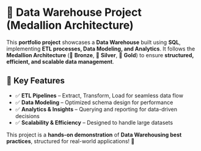 # 🚀 Data Warehouse Project (Medallion Architecture)

This **portfolio project** showcases a **Data Warehouse** built using **SQL**, implementing **ETL processes, Data Modeling, and Analytics**. It follows the **Medallion Architecture** (🏅 **Bronze**, 🥈 **Silver**, 🥇 **Gold**) to ensure **structured, efficient, and scalable data management**.

## 🔹 Key Features  
- ✅ **ETL Pipelines** – Extract, Transform, Load for seamless data flow  
- ✅ **Data Modeling** – Optimized schema design for performance  
- ✅ **Analytics & Insights** – Querying and reporting for data-driven decisions  
- ✅ **Scalability & Efficiency** – Designed to handle large datasets  

This project is a **hands-on demonstration** of **Data Warehousing best practices**, structured for real-world applications! 🚀
